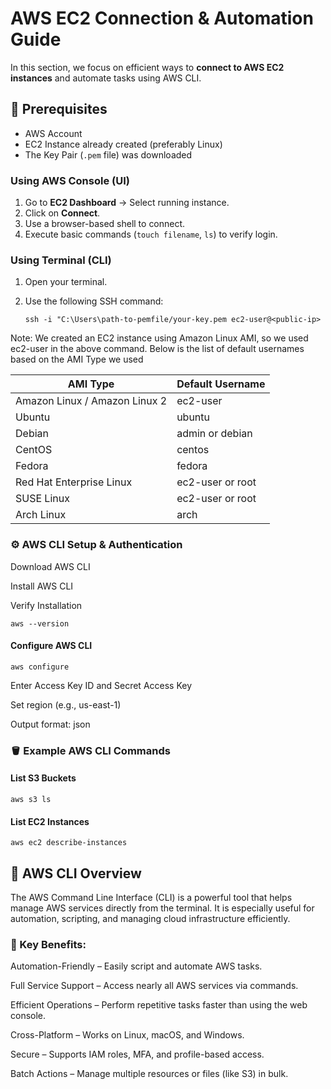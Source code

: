 # AWS EC2 Connection & Automation Guide 

In this section, we focus on efficient ways to **connect to AWS EC2 instances** and automate tasks using AWS CLI.

## 📌 Prerequisites

- AWS Account
- EC2 Instance already created (preferably Linux)
- The Key Pair (`.pem` file) was downloaded


### Using AWS Console (UI)
1. Go to **EC2 Dashboard** → Select running instance.
2. Click on **Connect**.
3. Use a browser-based shell to connect.
4. Execute basic commands (`touch filename`, `ls`) to verify login.

### Using Terminal (CLI)
1. Open your terminal.
2. Use the following SSH command:

   
   ```ssh -i "C:\Users\path-to-pemfile/your-key.pem ec2-user@<public-ip>```
   
 Note: We created an EC2 instance using Amazon Linux AMI, so we used ec2-user in the above command. Below is the list of default usernames based on the AMI Type we used


| AMI Type                      | Default Username     |
|------------------------------|----------------------|
| Amazon Linux / Amazon Linux 2| ec2-user             |
| Ubuntu                       | ubuntu               |
| Debian                       | admin or debian      |
| CentOS                       | centos               |
| Fedora                       | fedora               |
| Red Hat Enterprise Linux     | ec2-user or root     |
| SUSE Linux                   | ec2-user or root     |
| Arch Linux                   | arch                 |


### ⚙️ AWS CLI Setup & Authentication

Download AWS CLI

Install AWS CLI

Verify Installation

```aws --version```
#### Configure AWS CLI

```aws configure```

Enter Access Key ID and Secret Access Key

Set region (e.g., us-east-1)

Output format: json

### 🪣 Example AWS CLI Commands
#### List S3 Buckets

```aws s3 ls```


#### List EC2 Instances

```aws ec2 describe-instances```


## 🔧 AWS CLI Overview

The AWS Command Line Interface (CLI) is a powerful tool that helps manage AWS services directly from the terminal. It is especially useful for automation, scripting, and managing cloud infrastructure efficiently.

### 🚀 Key Benefits:  

Automation-Friendly – Easily script and automate AWS tasks.

Full Service Support – Access nearly all AWS services via commands.

Efficient Operations – Perform repetitive tasks faster than using the web console.

Cross-Platform – Works on Linux, macOS, and Windows.

Secure – Supports IAM roles, MFA, and profile-based access.

Batch Actions – Manage multiple resources or files (like S3) in bulk.

